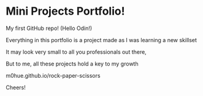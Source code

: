 # Mini Projects Portfolio!
My first GitHub repo! (Hello Odin!)

Everything in this portfolio is a project made as I was learning a new skillset

It may look very small to all you professionals out there,

But to me, all these projects hold a key to my growth

m0hue.github.io/rock-paper-scissors


Cheers!
